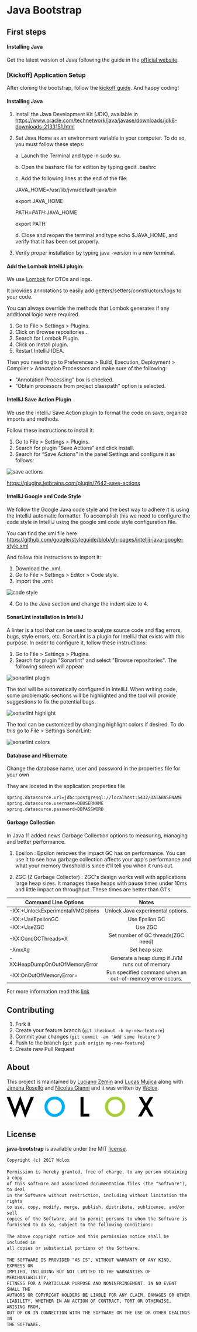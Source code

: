 Java Bootstrap
===============

## First steps

#### Installing Java

Get the latest version of Java following the guide in the [official website]().

### [Kickoff] Application Setup

After cloning the bootstrap, follow the [kickoff guide](https://github.com/Wolox/tech-guides/blob/master/java/docs/kickoff/README.md#kickoff).
And happy coding!

#### Installing Java
1. Install the Java Development Kit (JDK), available in
   https://www.oracle.com/technetwork/java/javase/downloads/jdk8-downloads-2133151.html
2. Set Java Home as an environment variable in your computer. To do so, you must follow these steps:

   a. Launch the Terminal and type in sudo su.

   b. Open the bashsrc file for edition by typing gedit .bashrc

   c. Add the following lines at the end of the file:

      JAVA_HOME=/usr/lib/jvm/default-java/bin

      export JAVA_HOME

      PATH=$PATH:$JAVA_HOME

      export PATH

   d. Close and reopen the terminal and type echo $JAVA_HOME, and verify that it has been set properly.

3. Verify proper installation by typing java -version in a new terminal.

#### Add the Lombok IntelliJ plugin:

We use [Lombok](https://www.baeldung.com/intro-to-project-lombok) for DTOs and logs.

It provides annotations to easily add getters/setters/constructors/logs to your code.

You can always override the methods that Lombok generates if any additional logic were required. 

1. Go to File > Settings > Plugins.
2. Click on Browse repositories...
3. Search for Lombok Plugin.
4. Click on Install plugin.
5. Restart IntelliJ IDEA.

Then you need to go to Preferences > Build, Execution, Deployment > Compiler > Annotation Processors and make sure of the following:
* "Annotation Processing" box is checked.
* "Obtain processors from project classpath" option is selected.

#### IntelliJ Save Action Plugin
We use the IntelliJ Save Action plugin to format the code on save, organize imports
and methods.

Follow these instructions to install it:
1. Go to File > Settings > Plugins.
2. Search for plugin “Save Actions” and click install.
3. Search for “Save Actions” in the panel Settings and configure it as follows:

![save actions](https://image.ibb.co/jxeOCf/save-actions.png)


https://plugins.jetbrains.com/plugin/7642-save-actions

#### IntelliJ Google xml Code Style

We follow the Google Java code style and the best way to adhere it is
using the IntelliJ automatic formatter.
To accomplish this we need to configure the code style in IntelliJ using
the google xml code style configuration file.

You can find the xml file here
https://github.com/google/styleguide/blob/gh-pages/intellij-java-google-style.xml

And follow this instructions to import it:
1. Download the .xml.
2. Go to File > Settings > Editor > Code style.
3. Import the .xml:

![code style](https://image.ibb.co/jRB9k0/code-style.png)

4. Go to the Java section and change the indent size to 4.


#### SonarLint installation in IntelliJ
A linter is a tool that can be used to analyze source code and flag errors, bugs, style errors, etc.
SonarLint is a plugin for IntelliJ that exists with this purpose. In order to configure it, follow
these instructions:
1. Go to File > Settings > Plugins.
2. Search for plugin "Sonarlint" and select "Browse repositories". The following screen will appear:

![sonarlint plugin](https://image.ibb.co/gvDxsf/sonarlint1.png)


The tool will be automatically configured in IntelliJ. When writing code, some problematic sections
will be highlighted and the tool will provide suggestions to fix the potential bugs.

![sonarlint highlight](https://image.ibb.co/bFriXf/sonarlint2.png)


The tool can be customized by changing highlight colors if desired. To do this go to
File > Settings SonarLint:

![sonarlint colors](https://image.ibb.co/b5O8yL/sonarlint3.png)


#### Database and Hibernate
Change the database name, user and password in the properties file for your own


They are located in the application.properties file
```
spring.datasource.url=jdbc:postgresql://localhost:5432/DATABASENAME
spring.datasource.username=DBUSERNAME
spring.datasource.password=DBPASSWORD
```

#### Garbage Collection
In Java 11 added news Garbage Collection options to measuring, managing and better performance. 
1. Epsilon : Epsilon removes the impact GC has on performance. You can use it to see how garbage collection affects your app's performance and what your memory threshold is since it'll tell you when it runs out.

2. ZGC (Z Garbage Collector) : ZGC's design works well with applications large heap sizes. It manages these heaps with pause times under 10ms and little impact on throughput. These times are better than G1's.

| Command Line Options  |      Notes      |
|----------|:-------------:|
| -XX:+UnlockExperimentalVMOptions|  Unlock Java experimental options. |
| -XX:+UseEpsilonGC |    Use Epsilon GC   |
| -XX:+UseZGC  |    Use  ZGC   |
| -XX:ConcGCThreads=X  | Set number of GC threads(ZGC need) |
| -XmxXg  | Set heap size.  |
| -XX:HeapDumpOnOutOfMemoryError  | Generate a heap dump if JVM runs out of memory |
| -XX:OnOutOfMemoryError=   | Run specified command when an out-of-memory error occurs. |

For more information read this [link](https://dzone.com/articles/java-garbage-collection-3)


## Contributing

1. Fork it
2. Create your feature branch (`git checkout -b my-new-feature`)
3. Commit your changes (`git commit -am 'Add some feature'`)
4. Push to the branch (`git push origin my-new-feature`)
5. Create new Pull Request

## About

This project is maintained by [Luciano Zemin](https://github.com/zeminlu) and [Lucas Mujica](https://github.com/Mujics) along with [Jimena Roselló](https://github.com/Jimenarosello) and [Nicolas Gianni](https://github.com/GNico95) and it was written by [Wolox](http://www.wolox.com.ar).

![Wolox](https://raw.githubusercontent.com/Wolox/press-kit/master/logos/logo_banner.png)

## License

**java-bootstrap** is available under the MIT [license](LICENSE.md).

    Copyright (c) 2017 Wolox

    Permission is hereby granted, free of charge, to any person obtaining a copy
    of this software and associated documentation files (the "Software"), to deal
    in the Software without restriction, including without limitation the rights
    to use, copy, modify, merge, publish, distribute, sublicense, and/or sell
    copies of the Software, and to permit persons to whom the Software is
    furnished to do so, subject to the following conditions:

    The above copyright notice and this permission notice shall be included in
    all copies or substantial portions of the Software.

    THE SOFTWARE IS PROVIDED "AS IS", WITHOUT WARRANTY OF ANY KIND, EXPRESS OR
    IMPLIED, INCLUDING BUT NOT LIMITED TO THE WARRANTIES OF MERCHANTABILITY,
    FITNESS FOR A PARTICULAR PURPOSE AND NONINFRINGEMENT. IN NO EVENT SHALL THE
    AUTHORS OR COPYRIGHT HOLDERS BE LIABLE FOR ANY CLAIM, DAMAGES OR OTHER
    LIABILITY, WHETHER IN AN ACTION OF CONTRACT, TORT OR OTHERWISE, ARISING FROM,
    OUT OF OR IN CONNECTION WITH THE SOFTWARE OR THE USE OR OTHER DEALINGS IN
    THE SOFTWARE.
